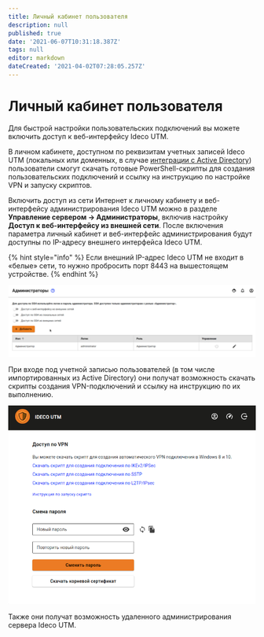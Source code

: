 ```yaml
---
title: Личный кабинет пользователя
description: null
published: true
date: '2021-06-07T10:31:18.387Z'
tags: null
editor: markdown
dateCreated: '2021-04-02T07:28:05.257Z'
---
```


# Личный кабинет пользователя

Для быстрой настройки пользовательских подключений вы можете включить доступ к веб-интерфейсу Ideco UTM.

В личном кабинете, доступном по реквизитам учетных записей Ideco UTM (локальных или доменных, в случае [интеграции с Active Directory](../../active-directory/)) пользователи смогут скачать готовые PowerShell-скрипты для создания пользовательских подключений и ссылку на инструкцию по настройке VPN и запуску скриптов.

Включить доступ из сети Интернет к личному кабинету и веб-интерфейсу администрирования Ideco UTM можно в разделе **Управление сервером -&gt; Администраторы**, включив настройку **Доступ к веб-интерфейсу из внешней сети**. После включения параметра личный кабинет и веб-интерфейс администрирования будут доступны по IP-адресу внешнего интерфейса Ideco UTM.

{% hint style="info" %}
Если внешний IP-адрес Ideco UTM не входит в «белые» сети, то нужно пробросить порт 8443 на вышестоящем устройстве.
{% endhint %}

![](../../../../.gitbook/assets/admins-access-outside.gif)

При входе под учетной записью пользователей \(в том числе импортированных из Active Directory\) они получат возможность скачать скрипты создания VPN-подключений и ссылку на инструкцию по их выполнению.

![](../../../../.gitbook/assets/user_lk.png)

Также они получат возможность удаленного администрирования сервера Ideco UTM.

